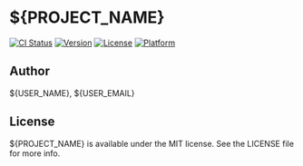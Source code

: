 # ${PROJECT_NAME}

[![CI Status](http://img.shields.io/travis/${USER_NAME}/${REPO_NAME}.svg?style=flat)](https://travis-ci.org/${USER_NAME}/${REPO_NAME})
[![Version](https://img.shields.io/cocoapods/v/${PROJECT_NAME}.svg?style=flat)](http://cocoapods.org/pods/${PROJECT_NAME})
[![License](https://img.shields.io/cocoapods/l/${PROJECT_NAME}.svg?style=flat)](http://cocoapods.org/pods/${PROJECT_NAME})
[![Platform](https://img.shields.io/cocoapods/p/${PROJECT_NAME}.svg?style=flat)](http://cocoapods.org/pods/${PROJECT_NAME})

## Author

${USER_NAME}, ${USER_EMAIL}

## License

${PROJECT_NAME} is available under the MIT license. See the LICENSE file for more info.
